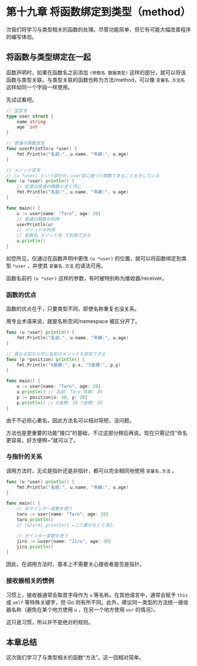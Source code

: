 # 第十九章 将函数绑定到类型（method）


次我们将学习与类型相关的函数的处理。尽管功能简单，但它有可能大幅改善程序的编写体验。

## 将函数与类型绑定在一起

函数声明时，如果在函数名之前添加 `(参数名 数据类型)` 这样的部分，就可以将该函数与类型关联。与类型关联的函数也称为方法/method，可以像 `变量名.方法名` 这样如同一个字段一样使用。

先试试看吧。

```go
// 型宣言
type user struct {
	name string
	age  int
}

// 普通の関数宣言
func userPrintln(u *user) {
	fmt.Println("名前:", u.name, "年齢:", u.age)
}

// メソッド宣言
// (u *user) という部分が、user型に紐づく関数であることを示している
func (u *user) println() {
	// 処理は普通の関数と全く同じ
	fmt.Println("名前:", u.name, "年齢:", u.age)
}

func main() {
	u := user{name: "Taro", age: 20}
	// 普通の関数の利用
	userPrintln(u)
	// メソッドの利用
	// 変数名.メソッド名 で利用できる
	u.println()
}
```


如您所见，仅通过在函数声明中更改 `(u *user)` 的位置，就可以将函数绑定到类型 `*user` ，并使其 `变量名.方法` 的语法可用。


函数名前的 `(u *user)` 这样的参数，有时被特别称为接收器/receiver。

### 函数的优点

函数的优点在于，只要类型不同，即使名称重复也没关系。

用专业术语来说，就是名称空间/namespace 被区分开了。

```go
func (u *user) println() {
	fmt.Println("名前:", u.name, "年齢:", u.age)
}

// 異なる型なら同じ名前のメソッドを宣言できる
func (p *position) println() {
	fmt.Println("X座標:", p.x, "Y座標:", p.y)
}

func main() {
	u := user{name: "Taro", age: 20}
	u.println() // 名前: Taro 年齢: 20
	p := position{x: 10, y: 20}
	p.println() // X座標: 10 Y座標: 20
}
```

由于不必担心重名，因此方法名可以相对简短，没问题。

方法也是更重要的功能“接口”的基础，不过这部分稍后再说。现在只需记住“命名更容易，好方便啊~”就可以了。

### 与指针的关系

调用方法时，无论是指针还是非指针，都可以完全相同地使用 `变量名.方法` 。

```go
func (u *user) println() {
	fmt.Println("名前:", u.name, "年齢:", u.age)
}

func main() {
	// 非ポインター変数を使う
	taro := user{name: "Taro", age: 20}
	taro.println()
	// (&taro).println() ←こう書かなくて済む

	// ポインター変数を使う
	jiro := &user{name: "Jiro", age: 30}
	jiro.println()
}
```

因此，在调用方法时，基本上不需要关心接收者是否是指针。

### 接收器相关的惯例

习惯上，接收器通常会取首字母作为 `u` 等名称。在其他语言中，通常会赋予 `this` 或 `self` 等特殊关键字，但 Go 则有所不同。此外，建议同一类型的方法统一接收器名称（避免在某个地方使用 `u` ，在另一个地方使用 `usr` 的情况）。


这只是习惯，所以并不是绝对的规则。

## 本章总结

这次我们学习了与类型相关的函数“方法”。这一回相对简单。
